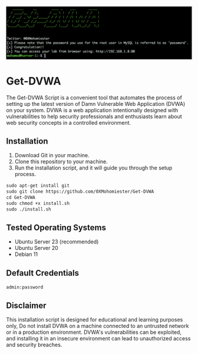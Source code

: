 ![img](imgs/Screen%20Shot%202023-08-30%20at%2012.22.46%20AM.png)

# Get-DVWA

The Get-DVWA Script is a convenient tool that automates the process of setting up the latest version of Damn Vulnerable Web Application (DVWA) on your system. DVWA is a web application intentionally designed with vulnerabilities to help security professionals and enthusiasts learn about web security concepts in a controlled environment.

## Installation

1. Download Git in your machine.
2. Clone this repository to your machine.
3. Run the installation script, and it will guide you through the setup process.

```
sudo apt-get install git
sudo git clone https://github.com/0XMohomiester/Get-DVWA
cd Get-DVWA
sudo chmod +x install.sh
sudo ./install.sh
```

## Tested Operating Systems
+ Ubuntu Server 23 (recommended)
+ Ubuntu Server 20
+ Debian 11

## Default Credentials
```
admin:password
```

## Disclaimer
This installation script is designed for educational and learning purposes only, Do not install DVWA on a machine connected to an untrusted network or in a production environment. DVWA's vulnerabilities can be exploited, and installing it in an insecure environment can lead to unauthorized access and security breaches.
